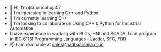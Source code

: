 - 👋 Hi, I’m @anandahuja07
- 👀 I’m interested in learning C++ and Python
- 🌱 I’m currently learning C++
- 💞️ I’m looking to collaborate on Using C++ & Python for Industrial Automation
- I have experience in working with PLCs, HMI and SCADA.  I can program in IEC 61131 Programming Languages - Ladder, SFC, FBD
- 📫 I am reachable at sales@aadhaarshila.co.in  

<!---
anandahuja07/anandahuja07 is a ✨ special ✨ repository because its `README.md` (this file) appears on your GitHub profile.
You can click the Preview link to take a look at your changes.
--->
